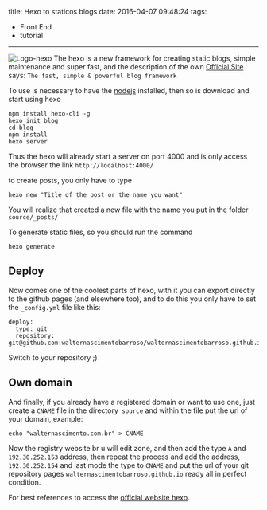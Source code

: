 title: Hexo to staticos blogs
date: 2016-04-07 09:48:24
tags:
 - Front End
 - tutorial
---
![Logo-hexo](https://hexo.io/icon/apple-touch-icon-114x114.png "Logo hexo")
The hexo is a new framework for creating static blogs, simple maintenance and super fast, and the description of the own [Official Site](https://hexo.io/ "hexo: Quick, simple and powerful") says: `The fast, simple & powerful blog framework`
<!--more-->
To use is necessary to have the [nodejs](/2016/04/01/Installing-nodejs/ "Installing nodejs") installed, then so is download and start using hexo
```
npm install hexo-cli -g
hexo init blog
cd blog
npm install
hexo server
```
Thus the hexo will already start a server on port 4000 and is only access the browser the link `http://localhost:4000/`

to create posts, you only have to type
```
hexo new "Title of the post or the name you want"
```
You will realize that created a new file with the name you put in the folder `source/_posts/`

To generate static files, so you should run the command
```
hexo generate
```
## Deploy
Now comes one of the coolest parts of hexo, with it you can export directly to the github pages (and elsewhere too), and to do this you only have to set the `_config.yml` file like this:
```
deploy:
  type: git
  repository: git@github.com:walternascimentobarroso/walternascimentobarroso.github.io.git
```
Switch to your repository ;)

## Own domain
And finally, if you already have a registered domain or want to use one, just create a `CNAME` file in the directory` source` and within the file put the url of your domain, example:
```
echo "walternascimento.com.br" > CNAME
```
Now the registry website br u will edit zone, and then add the type `A` and `192.30.252.153` address, then repeat the process and add the address, `192.30.252.154` and last mode the type to `CNAME` and put the url of your git repository pages `walternascimentobarroso.github.io` ready all in perfect condition.

For best references to access the [official website hexo](https://hexo.io/ "hexo: Quick, simple and powerful").